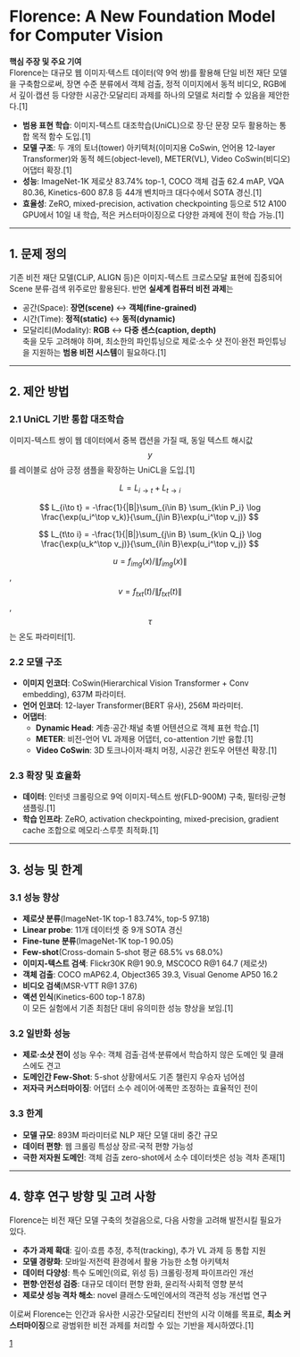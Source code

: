 # Florence: A New Foundation Model for Computer Vision

**핵심 주장 및 주요 기여**  
Florence는 대규모 웹 이미지·텍스트 데이터(약 9억 쌍)를 활용해 단일 비전 재단 모델을 구축함으로써, 장면 수준 분류에서 객체 검출, 정적 이미지에서 동적 비디오, RGB에서 깊이·캡션 등 다양한 시공간·모달리티 과제를 하나의 모델로 처리할 수 있음을 제안한다.[1]
- **범용 표현 학습**: 이미지-텍스트 대조학습(UniCL)으로 장·단 문장 모두 활용하는 통합 목적 함수 도입.[1]
- **모델 구조**: 두 개의 토너(tower) 아키텍처(이미지용 CoSwin, 언어용 12-layer Transformer)와 동적 헤드(object-level), METER(VL), Video CoSwin(비디오) 어댑터 확장.[1]
- **성능**: ImageNet-1K 제로샷 83.74% top-1, COCO 객체 검출 62.4 mAP, VQA 80.36, Kinetics-600 87.8 등 44개 벤치마크 대다수에서 SOTA 경신.[1]
- **효율성**: ZeRO, mixed-precision, activation checkpointing 등으로 512 A100 GPU에서 10일 내 학습, 적은 커스터마이징으로 다양한 과제에 전이 학습 가능.[1]

***

## 1. 문제 정의  
기존 비전 재단 모델(CLiP, ALIGN 등)은 이미지-텍스트 크로스모달 표현에 집중되어 Scene 분류·검색 위주로만 활용된다. 반면 **실세계 컴퓨터 비전 과제**는  
  - 공간(Space): **장면(scene)** ↔ **객체(fine-grained)**  
  - 시간(Time): **정적(static)** ↔ **동적(dynamic)**  
  - 모달리티(Modality): **RGB** ↔ **다중 센스(caption, depth)**  
축을 모두 고려해야 하며, 최소한의 파인튜닝으로 제로·소수 샷 전이·완전 파인튜닝을 지원하는 **범용 비전 시스템**이 필요하다.[1]

***

## 2. 제안 방법

### 2.1 UniCL 기반 통합 대조학습  
이미지-텍스트 쌍이 웹 데이터에서 중복 캡션을 가질 때, 동일 텍스트 해시값 $$y$$를 레이블로 삼아 긍정 샘플을 확장하는 UniCL을 도입.[1]

$$ L = L_{i\to t} + L_{t\to i} $$  

$$
L_{i\to t} = -\frac{1}{|B|}\sum_{i\in B} \sum_{k\in P_i} \log \frac{\exp(u_i^\top v_k)}{\sum_{j\in B}\exp(u_i^\top v_j)}
$$  

$$
L_{t\to i} = -\frac{1}{|B|}\sum_{j\in B} \sum_{k\in Q_j} \log \frac{\exp(u_k^\top v_j)}{\sum_{i\in B}\exp(u_i^\top v_j)}
$$  

$$u=f_{img}(x)/\|f_{img}(x)\|$$, $$v=f_{txt}(t)/\|f_{txt}(t)\|$$, $$\tau$$는 온도 파라미터[1].

### 2.2 모델 구조  
- **이미지 인코더**: CoSwin(Hierarchical Vision Transformer + Conv embedding), 637M 파라미터.  
- **언어 인코더**: 12-layer Transformer(BERT 유사), 256M 파라미터.  
- **어댑터**:  
  - **Dynamic Head**: 계층·공간·채널 축별 어텐션으로 객체 표현 학습.[1]
  - **METER**: 비전-언어 VL 과제용 어댑터, co-attention 기반 융합.[1]
  - **Video CoSwin**: 3D 토크나이저·패치 머징, 시공간 윈도우 어텐션 확장.[1]

### 2.3 확장 및 효율화  
- **데이터**: 인터넷 크롤링으로 9억 이미지-텍스트 쌍(FLD-900M) 구축, 필터링·균형 샘플링.[1]
- **학습 인프라**: ZeRO, activation checkpointing, mixed-precision, gradient cache 조합으로 메모리·스루풋 최적화.[1]

***

## 3. 성능 및 한계

### 3.1 성능 향상  
- **제로샷 분류**(ImageNet-1K top-1 83.74%, top-5 97.18)  
- **Linear probe**: 11개 데이터셋 중 9개 SOTA 경신  
- **Fine-tune 분류**(ImageNet-1K top-1 90.05)  
- **Few-shot**(Cross-domain 5-shot 평균 68.5% vs 68.0%)  
- **이미지-텍스트 검색**: Flickr30K R@1 90.9, MSCOCO R@1 64.7 (제로샷)  
- **객체 검출**: COCO mAP62.4, Object365 39.3, Visual Genome AP50 16.2  
- **비디오 검색**(MSR-VTT R@1 37.6)  
- **액션 인식**(Kinetics-600 top-1 87.8)  
이 모든 실험에서 기존 최첨단 대비 유의미한 성능 향상을 보임.[1]

### 3.2 일반화 성능  
- **제로·소샷 전이** 성능 우수: 객체 검출·검색·분류에서 학습하지 않은 도메인 및 클래스에도 견고  
- **도메인간 Few-Shot**: 5-shot 상황에서도 기존 챌린지 우승자 넘어섬  
- **저자극 커스터마이징**: 어댑터 소수 레이어·에폭만 조정하는 효율적인 전이

### 3.3 한계  
- **모델 규모**: 893M 파라미터로 NLP 재단 모델 대비 중간 규모  
- **데이터 편향**: 웹 크롤링 특성상 장르·국적 편향 가능성  
- **극한 저자원 도메인**: 객체 검출 zero-shot에서 소수 데이터셋은 성능 격차 존재[1]

***

## 4. 향후 연구 방향 및 고려 사항  
Florence는 비전 재단 모델 구축의 첫걸음으로, 다음 사항을 고려해 발전시킬 필요가 있다.  
- **추가 과제 확대**: 깊이·흐름 추정, 추적(tracking), 추가 VL 과제 등 통합 지원  
- **모델 경량화**: 모바일·저전력 환경에서 활용 가능한 소형 아키텍처  
- **데이터 다양성**: 특수 도메인(의료, 위성 등) 크롤링·정제 파이프라인 개선  
- **편향·안전성 검증**: 대규모 데이터 편향 완화, 윤리적·사회적 영향 분석  
- **제로샷 성능 격차 해소**: novel 클래스·도메인에서의 객관적 성능 개선법 연구  

이로써 Florence는 인간과 유사한 시공간·모달리티 전반의 시각 이해를 목표로, **최소 커스터마이징**으로 광범위한 비전 과제를 처리할 수 있는 기반을 제시하였다.[1]

[1](https://ppl-ai-file-upload.s3.amazonaws.com/web/direct-files/attachments/65988149/853eef2d-6b18-4301-8b18-4192dd389822/2111.11432v1.pdf)
